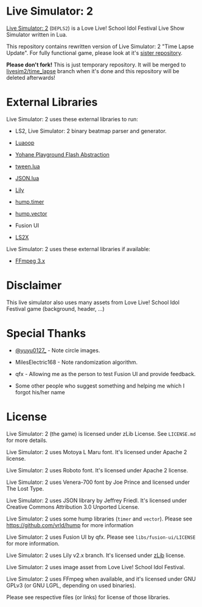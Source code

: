 Live Simulator: 2
=================

[Live Simulator: 2](https://github.com/MikuAuahDark/livesim2) (`DEPLS2`) is a Love Live! School Idol Festival Live Show Simulator written in Lua.

This repository contains rewritten version of Live Simulator: 2 "Time Lapse Update". For fully functional game, please look at it's [sister repository](https://github.com/MikuAuahDark/livesim2).

**Please don't fork!** This is just temporary repository. It will be merged to [livesim2/time_lapse](https://github.com/MikuAuahDark/livesim2/tree/time_lapse) branch when it's done and this repository will be deleted afterwards!

External Libraries
==================

Live Simulator: 2 uses these external libraries to run:

* LS2, Live Simulator: 2 binary beatmap parser and generator.

* [Luaoop](https://github.com/ImagicTheCat/Luaoop)

* [Yohane Playground Flash Abstraction](https://github.com/MikuAuahDark/Yohane)

* [tween.lua](https://github.com/kikito/tween.lua)

* [JSON.lua](http://regex.info/blog/lua/json)

* [Lily](https://github.com/MikuAuahDark/lily)

* [hump.timer](https://github.com/vrld/hump)

* [hump.vector](https://github.com/vrld/hump)

* Fusion UI

* [LS2X](https://github.com/MikuAuahDark/ls2x)

Live Simulator: 2 uses these external libraries if available:

* [FFmpeg 3.x](http://ffmpeg.org/)

Disclaimer
==========

This live simulator also uses many assets from Love Live! School Idol Festival game (background, header, ...)

Special Thanks
==============

* [@yuyu0127_](https://twitter.com/yuyu0127_) - Note circle images.

* MilesElectric168 - Note randomization algorithm.

* qfx - Allowing me as the person to test Fusion UI and provide feedback.

* Some other people who suggest something and helping me which I forgot his/her name

License
=======

Live Simulator: 2 (the game) is licensed under zLib License. See `LICENSE.md` for more details.

Live Simulator: 2 uses Motoya L Maru font. It's licensed under Apache 2 license.

Live Simulator: 2 uses Roboto font. It's licensed under Apache 2 license.

Live Simulator: 2 uses Venera-700 font by Joe Prince and licensed under The Lost Type.

Live Simulator: 2 uses JSON library by Jeffrey Friedl. It's licensed under Creative Commons Attribution 3.0 Unported License.

Live Simulator: 2 uses some hump libraries (`timer` and `vector`). Please see https://github.com/vrld/hump for more information

Live Simulator: 2 uses Fusion UI by qfx. Please see `libs/fusion-ui/LICENSE` for more information.

Live Simulator: 2 uses Lily v2.x branch. It's licensed under [zLib](https://github.com/MikuAuahDark/lily/blob/master/LICENSE.md) license.

Live Simulator: 2 uses image asset from Love Live! School Idol Festival.

Live Simulator: 2 uses FFmpeg when available, and it's licensed under GNU GPLv3 (or GNU LGPL, depending on used binaries).

Please see respective files (or links) for license of those libraries.
